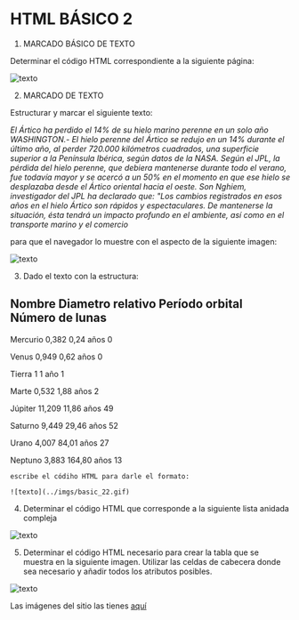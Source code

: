 ﻿

# HTML BÁSICO 2

1.  MARCADO BÁSICO DE TEXTO
    
Determinar el código HTML correspondiente a la siguiente página:

![texto](../imgs/basic_21.gif)


2.  MARCADO DE TEXTO
    
Estructurar y marcar el siguiente texto:

*El Ártico ha perdido el 14% de su hielo marino perenne en un solo año
WASHINGTON.- El hielo perenne del Ártico  se redujo en un 14% durante el último año, al perder 720.000 kilómetros cuadrados, una superficie superior a la Península Ibérica, según datos de la NASA.
Según el JPL, la pérdida del hielo perenne, que debiera mantenerse durante todo el verano, fue todavía mayor y se acercó a un 50% en el momento en que ese hielo se desplazaba desde el Ártico  oriental hacia el oeste.
Son Nghiem, investigador del JPL ha declarado que:
"Los cambios registrados en esos años en el hielo Ártico  son rápidos y espectaculares. De mantenerse la situación, ésta tendrá un impacto profundo en el ambiente, así como en el transporte marino y el comercio*


para que el navegador lo muestre con el aspecto de la siguiente imagen:

![texto](../imgs/basic_22.gif)
  


3.  Dado el texto con la estructura:


Nombre      Diametro relativo   Período orbital   Número de lunas
-----------------------------------------------------------------

Mercurio          0,382            0,24 años            0

Venus             0,949            0,62 años            0

Tierra            1                1    año             1

Marte             0,532            1,88 años            2

Júpiter          11,209           11,86 años           49

Saturno           9,449           29,46 años           52

Urano             4,007           84,01 años           27

Neptuno           3,883          164,80 años           13

    escribe el códiho HTML para darle el formato:
	
    ![texto](../imgs/basic_22.gif)
 


4.  Determinar el código HTML que corresponde a la siguiente lista anidada compleja

 ![texto](../imgs/lista_anidada.gif)


5. Determinar el código HTML necesario para crear la tabla que se muestra en la siguiente imagen. Utilizar las celdas de cabecera donde sea necesario y añadir todos los atributos posibles.

![texto](../imgs/tabla_imgs.gif)

Las imágenes del sitio las tienes [aquí](imgs/imgs_ejerc5)


